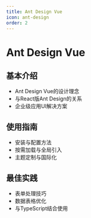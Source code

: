 ```yaml
---
title: Ant Design Vue
icon: ant-design
order: 2
---
```


# Ant Design Vue

## 基本介绍
- Ant Design Vue的设计理念
- 与React版Ant Design的关系
- 企业级应用UI解决方案

## 使用指南
- 安装与配置方法
- 按需加载与全局引入
- 主题定制与国际化

## 最佳实践
- 表单处理技巧
- 数据表格优化
- 与TypeScript结合使用
